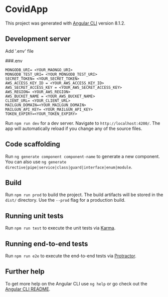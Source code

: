 # CovidApp

This project was generated with [Angular CLI](https://github.com/angular/angular-cli) version 8.1.2.

## Development server

Add '.env' file 

###.env

```
MONGODB_URI= <YOUR_MAONGO_URI>
MONGODB_TEST_URI= <YOUR_MONGODB_TEST_URI>
SECRET_TOKEN= <YOUR_SECRET_TOKEN>
AWS_ACCESS_KEY_ID = <YOUR_AWS_ACCESS_KEY_ID>
AWS_SECRET_ACCESS_KEY = <YOUR_AWS_SECRET_ACCESS_KEY>
AWS_REGION= <YOUR_AWS_REGION>
AWS_BUCKET_NAME = <YOUR_AWS_BUCKET_NAME>
CLIENT_URL= <YOUR_CLIENT_URL>
MAILGUN_DOMAIN=<YOUR_MAILGUN_DOMAIN>
MAILGUN_API_KEY= <YOUR_MAILGUN_API_KEY> 
TOKEN_EXPIRY=<YOUR_TOKEN_EXPIRY>
```

Run `npm run dev` for a dev server. Navigate to `http://localhost:4200/`. The app will automatically reload if you change any of the source files.

## Code scaffolding

Run `ng generate component component-name` to generate a new component. You can also use `ng generate directive|pipe|service|class|guard|interface|enum|module`.

## Build

Run `npm run prod` to build the project. The build artifacts will be stored in the `dist/` directory. Use the `--prod` flag for a production build.

## Running unit tests

Run `npm run test` to execute the unit tests via [Karma](https://karma-runner.github.io).

## Running end-to-end tests

Run `npm run e2e` to execute the end-to-end tests via [Protractor](http://www.protractortest.org/).

## Further help

To get more help on the Angular CLI use `ng help` or go check out the [Angular CLI README](https://github.com/angular/angular-cli/blob/master/README.md).
